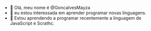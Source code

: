 - 👋 Olá, meu nome é @GoncalvesMayza
- 👀 eu estou interessada em aprender programar novas linguagens.
- 🌱 Estou aprendendo a programar recentemente a linguagem de JavaScript e Scrathc.


